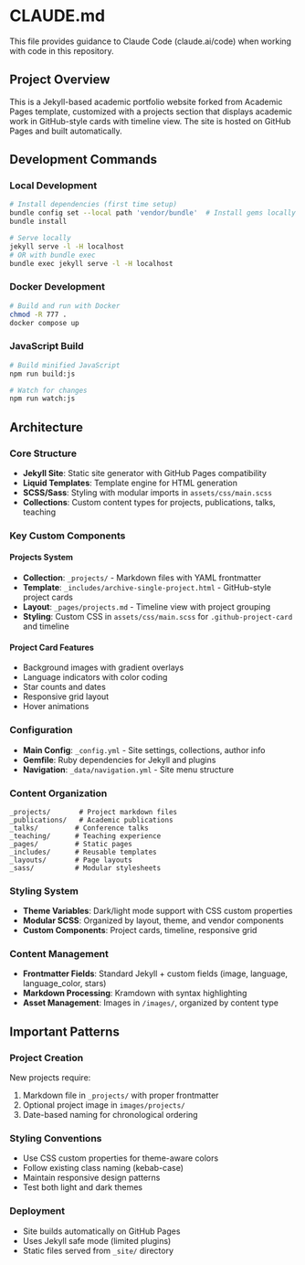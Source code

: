 # CLAUDE.md

This file provides guidance to Claude Code (claude.ai/code) when working with code in this repository.

## Project Overview

This is a Jekyll-based academic portfolio website forked from Academic Pages template, customized with a projects section that displays academic work in GitHub-style cards with timeline view. The site is hosted on GitHub Pages and built automatically.

## Development Commands

### Local Development
```bash
# Install dependencies (first time setup)
bundle config set --local path 'vendor/bundle'  # Install gems locally
bundle install

# Serve locally
jekyll serve -l -H localhost
# OR with bundle exec
bundle exec jekyll serve -l -H localhost
```

### Docker Development
```bash
# Build and run with Docker
chmod -R 777 .
docker compose up
```

### JavaScript Build
```bash
# Build minified JavaScript
npm run build:js

# Watch for changes
npm run watch:js
```

## Architecture

### Core Structure
- **Jekyll Site**: Static site generator with GitHub Pages compatibility
- **Liquid Templates**: Template engine for HTML generation
- **SCSS/Sass**: Styling with modular imports in `assets/css/main.scss`
- **Collections**: Custom content types for projects, publications, talks, teaching

### Key Custom Components

#### Projects System
- **Collection**: `_projects/` - Markdown files with YAML frontmatter
- **Template**: `_includes/archive-single-project.html` - GitHub-style project cards
- **Layout**: `_pages/projects.md` - Timeline view with project grouping
- **Styling**: Custom CSS in `assets/css/main.scss` for `.github-project-card` and timeline

#### Project Card Features
- Background images with gradient overlays
- Language indicators with color coding
- Star counts and dates
- Responsive grid layout
- Hover animations

### Configuration
- **Main Config**: `_config.yml` - Site settings, collections, author info
- **Gemfile**: Ruby dependencies for Jekyll and plugins
- **Navigation**: `_data/navigation.yml` - Site menu structure

### Content Organization
```
_projects/       # Project markdown files
_publications/   # Academic publications
_talks/         # Conference talks
_teaching/      # Teaching experience
_pages/         # Static pages
_includes/      # Reusable templates
_layouts/       # Page layouts
_sass/          # Modular stylesheets
```

### Styling System
- **Theme Variables**: Dark/light mode support with CSS custom properties
- **Modular SCSS**: Organized by layout, theme, and vendor components
- **Custom Components**: Project cards, timeline, responsive grid

### Content Management
- **Frontmatter Fields**: Standard Jekyll + custom fields (image, language, language_color, stars)
- **Markdown Processing**: Kramdown with syntax highlighting
- **Asset Management**: Images in `/images/`, organized by content type

## Important Patterns

### Project Creation
New projects require:
1. Markdown file in `_projects/` with proper frontmatter
2. Optional project image in `images/projects/`
3. Date-based naming for chronological ordering

### Styling Conventions
- Use CSS custom properties for theme-aware colors
- Follow existing class naming (kebab-case)
- Maintain responsive design patterns
- Test both light and dark themes

### Deployment
- Site builds automatically on GitHub Pages
- Uses Jekyll safe mode (limited plugins)
- Static files served from `_site/` directory